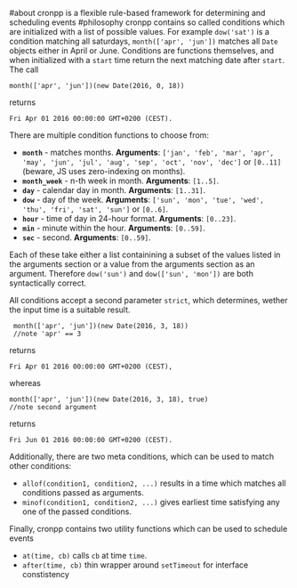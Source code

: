 #about 
cronpp is a flexible rule-based framework for determining and scheduling events
#philosophy
cronpp contains so called conditions which are initialized with a list of
possible values. For example `dow('sat')` is a condition matching all saturdays,
`month(['apr', 'jun'])` matches all `Date` objects either in April or June.
Conditions are functions themselves, and when initialized with a `start` time
return the next matching date after `start`. The call

    month(['apr', 'jun'])(new Date(2016, 0, 18))

returns 

    Fri Apr 01 2016 00:00:00 GMT+0200 (CEST).
There are multiple condition functions to choose from:

 - **`month`** - matches months. **Arguments**: `['jan', 'feb', 'mar', 'apr',
   'may', 'jun', 'jul', 'aug', 'sep', 'oct', 'nov', 'dec']` or `[0..11]`
(beware, JS uses zero-indexing on months). 
 - **`month_week`** - n-th week in month. **Arguments**: `[1..5]`.
 - **`day`** - calendar day in month. **Arguments**: `[1..31]`.
 - **`dow`** - day of the week. **Arguments**: `['sun', 'mon', 'tue', 'wed',
   'thu', 'fri', 'sat', 'sun']` or `[0..6]`.
 - **`hour`** - time of day in 24-hour format. **Arguments**: `[0..23]`.
 - **`min`** - minute within the hour. **Arguments**: `[0..59]`.
 - **`sec`** - second. **Arguments**: `[0..59]`.

Each of these take either a list containining a subset of the values listed in
the arguments section or a value from the arguments section as an argument.
Therefore `dow('sun')` and `dow(['sun', 'mon'])` are both syntactically correct.

All conditions accept a second parameter `strict`, which determines, wether the
input time is a suitable result.
   

     month(['apr', 'jun'])(new Date(2016, 3, 18))
     //note 'apr' == 3

returns 

    Fri Apr 01 2016 00:00:00 GMT+0200 (CEST),

whereas
  

    month(['apr', 'jun'])(new Date(2016, 3, 18), true)
    //note second argument
returns 

    Fri Jun 01 2016 00:00:00 GMT+0200 (CEST).

Additionally, there are two meta conditions, which can be used to match other
conditions:

- `allof(condition1, condition2, ...)` results in a time which matches all
  conditions passed as arguments.
- `minof(condition1, condition2, ...)` gives earliest time satisfying any one of
  the passed conditions.

Finally, cronpp contains two utility functions which can be used to schedule
events

- `at(time, cb)` calls `cb` at time `time`.
- `after(time, cb)` thin wrapper around `setTimeout` for interface constistency

